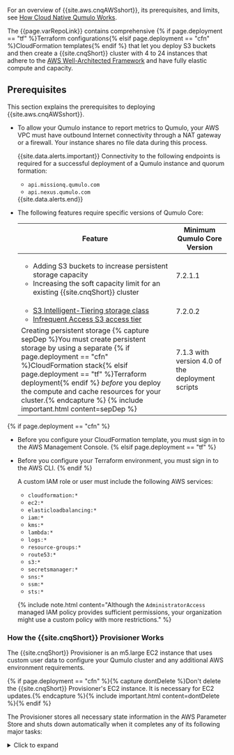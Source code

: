 For an overview of {{site.aws.cnqAWSshort}}, its prerequisites, and limits, see [How Cloud Native Qumulo Works](how-cloud-native-qumulo-works.html).

The {{page.varRepoLink}} contains comprehensive {% if page.deployment == "tf" %}Terraform configurations{% elsif page.deployment == "cfn" %}CloudFormation templates{% endif %} that let you deploy S3 buckets and then create a {{site.cnqShort}} cluster with 4 to 24 instances that adhere to the [AWS Well-Architected Framework](https://aws.amazon.com/architecture/well-architected/) and have fully elastic compute and capacity.

## Prerequisites
This section explains the prerequisites to deploying {{site.aws.cnqAWSshort}}.

* To allow your Qumulo instance to report metrics to Qumulo, your AWS VPC must have outbound Internet connectivity through a NAT gateway or a firewall. Your instance shares no file data during this process.

  {{site.data.alerts.important}}
  Connectivity to the following endpoints is required for a successful deployment of a Qumulo instance and quorum formation:
  <ul>
    <li><code>api.missionq.qumulo.com</code></li>
    <li><code>api.nexus.qumulo.com</code></li>
  </ul>
  {{site.data.alerts.end}}

* The following features require specific versions of Qumulo Core:

  <table>
    <thead>
      <tr>
        <th>Feature</th>
        <th>Minimum Qumulo Core Version</th>
      </tr>
    </thead>
    <tbody>
      <tr>
        <td>
          <ul>
            <li>Adding S3 buckets to increase persistent storage capacity</li>
            <li>Increasing the soft capacity limit for an existing {{site.cnqShort}} cluster</li>
          </ul>
        </td>
        <td>7.2.1.1</td>
      </tr>      
      <tr>
        <td>
          <ul>
            <li><a href="https://docs.aws.amazon.com/AmazonS3/latest/userguide/intelligent-tiering-overview.html">S3 Intelligent-Tiering storage class</a></li>
            <li><a href="https://docs.aws.amazon.com/AmazonS3/latest/userguide/storage-class-intro.html#sc-dynamic-data-access">Infrequent Access S3 access tier</a></li>
          </ul>
        </td>
        <td>7.2.0.2</td>
      </tr>
      <tr>
        <td>
          Creating persistent storage
          {% capture sepDep %}You must create persistent storage by using a separate {% if page.deployment == "cfn" %}CloudFormation stack{% elsif page.deployment == "tf" %}Terraform deployment{% endif %} <em>before</em> you deploy the compute and cache resources for your cluster.{% endcapture %}
          {% include important.html content=sepDep %}
        </td>
        <td>7.1.3 with version 4.0 of the deployment scripts</td>
      </tr>
    </tbody>
  </table>
{% if page.deployment == "cfn" %}
* Before you configure your CloudFormation template, you must sign in to the AWS Management Console.
{% elsif page.deployment == "tf" %}
* Before you configure your Terraform environment, you must sign in to the AWS CLI.
{% endif %}

  A custom IAM role or user must include the following AWS services:

  <ul class="three-columns">
    <li><code>cloudformation:*</code></li>
    <li><code>ec2:*</code></li>
    <li><code>elasticloadbalancing:*</code></li>
    <li><code>iam:*</code></li>
    <li><code>kms:*</code></li>
    <li><code>lambda:*</code></li>
    <li><code>logs:*</code></li>
    <li><code>resource-groups:*</code></li>
    <li><code>route53:*</code></li>
    <li><code>s3:*</code></li>
    <li><code>secretsmanager:*</code></li>
    <li><code>sns:*</code></li>
    <li><code>ssm:*</code></li>
    <li><code>sts:*</code></li>
  </ul>
  
  {% include note.html content="Although the `AdministratorAccess` managed IAM policy provides sufficient permissions, your organization might use a custom policy with more restrictions." %}

<a id="how-the-provisioner-works"></a>
### How the {{site.cnqShort}} Provisioner Works
The {{site.cnqShort}} Provisioner is an m5.large EC2 instance that uses custom user data to configure your Qumulo cluster and any additional AWS environment requirements.

{% if page.deployment == "cfn" %}{% capture dontDelete %}Don't delete the {{site.cnqShort}} Provisioner's EC2 instance. It is necessary for EC2 updates.{% endcapture %}{% include important.html content=dontDelete %}{% endif %}

The Provisioner stores all necessary state information in the AWS Parameter Store and shuts down automatically when it completes any of its following major tasks:

  <details>
    <summary>Click to expand</summary>
    <strong>Qumulo Cluster Configuration</strong>
    <ul>
      <li>Forms the first quorum with specific Hot or Cold parameters</li>
      <li>Adds nodes to the quorum (when expanding the cluster)</li>
      <li>Assigns floating IP addresses to nodes in the cluster</li>
      <li>Manages cluster replacement (new compute and cache resources) for changing instance sizes</li>
      <li>Manages the addition of S3 buckets and soft capacity limit increases</li>
      <li>Changes the administrative password</li>
    </ul>
    <strong>AWS Configuration</strong>
    <ul>
      <li>Checks for connectivity to Amazon S3</li>
      <li>Checks for the presence of an S3 Gateway in the VPC (this is required for provisioning)</li>
      <li>Checks that all S3 buckets are empty before forming quorum</li>
      <li>Checks for connectivity to the public Internet running a <code>curl</code> command against <code>api.missionq.qumulo.com/</code></li>
{% if page.deployment == "cfn" %}      <li>Assigns a policy to the top-level CloudFormation stack to protect the cluster during subsequent stack updates</li>{% endif %}      
      <li>Configures the throughput and IOPS for the EBS gp3 volume</li>
      <li>Tags EBS volumes with {% if page.deployment == "cfn" %}the stack name{% elsif page.deployment == "tf" %}<code>deployment_unique_name</code>{% endif %}  and volume type</li>
      <li>Tracks software versions, cluster IP addresses, instance IDs, and UUID in the AWS Parameter Store</li>
      <li>Tracks the <code>last-run-status</code> for the Provisioner in the Parameter Store</li>
{% if page.deployment == "cfn" %}      <li>Configures Termination Protection for the stack and the EC2 Instances</li>{% endif %}
    </ul>
  </details>

